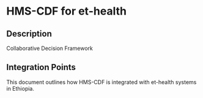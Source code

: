 # HMS-CDF for et-health

## Description

Collaborative Decision Framework

## Integration Points

This document outlines how HMS-CDF is integrated with et-health systems in Ethiopia.
